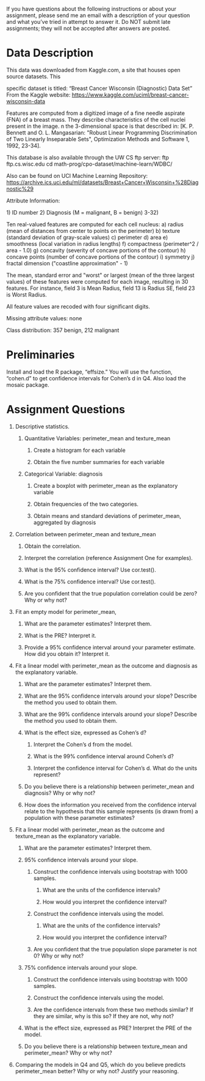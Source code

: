 If you have questions about the following instructions or about your
assignment, please send me an email with a description of your question
and what you’ve tried in attempt to answer it.
<span class="underline">Do NOT submit late assignments; they will not be
accepted after answers are posted.</span>

# Data Description

This data was downloaded from Kaggle.com, a site that houses open source
datasets. This

specific dataset is titled: “Breast Cancer Wisconsin (Diagnostic) Data
Set” From the Kaggle website:
<https://www.kaggle.com/uciml/breast-cancer-wisconsin-data>

Features are computed from a digitized image of a fine needle aspirate
(FNA) of a breast mass. They describe characteristics of the cell nuclei
present in the image. n the 3-dimensional space is that described in:
\[K. P. Bennett and O. L. Mangasarian: "Robust Linear Programming
Discrimination of Two Linearly Inseparable Sets", Optimization Methods
and Software 1, 1992, 23-34\].

This database is also available through the UW CS ftp server: ftp
ftp.cs.wisc.edu cd math-prog/cpo-dataset/machine-learn/WDBC/

Also can be found on UCI Machine Learning Repository:
<https://archive.ics.uci.edu/ml/datasets/Breast+Cancer+Wisconsin+%28Diagnostic%29>

Attribute Information:

1\) ID number 2) Diagnosis (M = malignant, B = benign) 3-32)

Ten real-valued features are computed for each cell nucleus: a) radius
(mean of distances from center to points on the perimeter) b) texture
(standard deviation of gray-scale values) c) perimeter d) area e)
smoothness (local variation in radius lengths) f) compactness
(perimeter^2 / area - 1.0) g) concavity (severity of concave portions of
the contour) h) concave points (number of concave portions of the
contour) i) symmetry j) fractal dimension ("coastline approximation" -
1)

The mean, standard error and "worst" or largest (mean of the three
largest values) of these features were computed for each image,
resulting in 30 features. For instance, field 3 is Mean Radius, field 13
is Radius SE, field 23 is Worst Radius.

All feature values are recoded with four significant digits.

Missing attribute values: none

Class distribution: 357 benign, 212 malignant

# Preliminaries

Install and load the R package, “effsize.” You will use the function,
“cohen.d” to get confidence intervals for Cohen’s d in Q4. Also load
the mosaic package.

# Assignment Questions

1.  Descriptive statistics.
    
    1.  Quantitative Variables: perimeter\_mean and texture\_mean
        
        1.  Create a histogram for each variable
        
        2.  Obtain the five number summaries for each variable
    
    2.  Categorical Variable: diagnosis
        
        1.  Create a boxplot with perimeter\_mean as the explanatory
            variable
        
        2.  Obtain frequencies of the two categories.
        
        3.  Obtain means and standard deviations of perimeter\_mean,
            aggregated by diagnosis

2.  Correlation between perimeter\_mean and texture\_mean
    
    1.  Obtain the correlation.
    
    2.  Interpret the correlation (reference Assignment One for
        examples).
    
    3.  What is the 95% confidence interval? Use cor.test().
    
    4.  What is the 75% confidence interval? Use cor.test().
    
    5.  Are you confident that the true population correlation could be
        zero? Why or why not?

3.  Fit an empty model for perimeter\_mean,
    
    1.  What are the parameter estimates? Interpret them.
    
    2.  What is the PRE? Interpret it.
    
    3.  Provide a 95% confidence interval around your parameter
        estimate. How did you obtain it? Interpret it.

4.  Fit a linear model with perimeter\_mean as the outcome and diagnosis
    as the explanatory variable.
    
    1.  What are the parameter estimates? Interpret them.
    
    2.  What are the 95% confidence intervals around your slope?
        Describe the method you used to obtain them.
    
    3.  What are the 99% confidence intervals around your slope?
        Describe the method you used to obtain them.
    
    4.  What is the effect size, expressed as Cohen’s d?
        
        1.  Interpret the Cohen’s d from the model.
        
        2.  What is the 99% confidence interval around Cohen’s d?
        
        3.  Interpret the confidence interval for Cohen’s d. What do the
            units represent?
    
    5.  Do you believe there is a relationship between perimeter\_mean
        and diagnosis? Why or why not?
    
    6.  How does the information you received from the confidence
        interval relate to the hypothesis that this sample represents
        (is drawn from) a population with these parameter estimates?

5.  Fit a linear model with perimeter\_mean as the outcome and
    texture\_mean as the explanatory variable.
    
    1.  What are the parameter estimates? Interpret them.
    
    2.  95% confidence intervals around your slope.
        
        1.  Construct the confidence intervals using bootstrap with 1000
            samples.
            
            1.  What are the units of the confidence intervals?
            
            2.  How would you interpret the confidence interval?
        
        2.  Construct the confidence intervals using the model.
            
            1.  What are the units of the confidence intervals?
            
            2.  How would you interpret the confidence interval?
        
        3.  Are you confident that the true population slope parameter
            is not 0? Why or why not?
    
    3.  75% confidence intervals around your slope.
        
        1.  Construct the confidence intervals using bootstrap with 1000
            samples.
        
        2.  Construct the confidence intervals using the model.
        
        3.  Are the confidence intervals from these two methods similar?
            If they are similar, why is this so? If they are not, why
            not?
    
    4.  What is the effect size, expressed as PRE? Interpret the PRE of
        the model.
    
    5.  Do you believe there is a relationship between texture\_mean and
        perimeter\_mean? Why or why not?

6.  Comparing the models in Q4 and Q5, which do you believe predicts
    perimeter\_mean better? Why or why not? Justify your reasoning.
